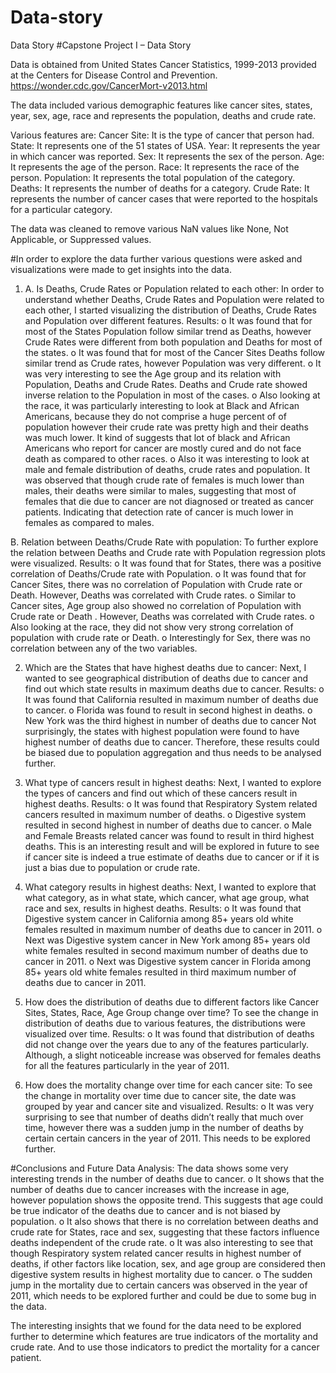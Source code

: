 # Data-story
Data Story
#Capstone Project I – Data Story

Data is obtained from United States Cancer Statistics, 1999-2013 provided at the Centers for Disease Control and Prevention.
https://wonder.cdc.gov/CancerMort-v2013.html

The data included various demographic features like cancer sites, states, year, sex, age, race and represents the population, deaths and crude rate. 

Various features are:
Cancer Site: It is the type of cancer that person had.
State: It represents one of the 51 states of USA.
Year: It represents the year in which cancer was reported.
Sex: It represents the sex of the person.
Age: It represents the age of the person.
Race: It represents the race of the person.
Population: It represents the total population of the category.
Deaths: It represents the number of deaths for a category.
Crude Rate: It represents the number of cancer cases that were reported to the hospitals for a particular category. 

The data was cleaned to remove various NaN values like None, Not Applicable, or Suppressed values.

#In order to explore the data further various questions were asked and visualizations were made to get insights into the data. 

1.	A. Is Deaths, Crude Rates or Population related to each other: In order to understand whether Deaths, Crude Rates and Population were related to each other, I started visualizing the distribution of Deaths, Crude Rates and Population over different features. 
Results: 
o	It was found that for most of the States Population follow similar trend as Deaths, however Crude Rates were different from both population and Deaths for most of the states. 
o	It was found that for most of the Cancer Sites Deaths follow similar trend as Crude rates, however Population was very different.
o	It was very interesting to see the Age group and its relation with Population, Deaths and Crude Rates. Deaths and Crude rate showed inverse relation to the Population in most of the cases. 
o	Also looking at the race, it was particularly interesting to look at Black and African Americans, because they do not comprise a huge percent of of population however their crude rate was pretty high and their deaths was much lower. It kind of suggests that lot of black and African Americans who report for cancer are mostly cured and do not face death as compared to other races.
o	Also it was interesting to look at male and female distribution of deaths, crude rates and population. It was observed that though crude rate of females is much lower than males, their deaths were similar to males, suggesting that most of females that die due to cancer  are not diagnosed or treated as cancer patients. Indicating that detection rate of cancer is much lower in females as compared to males.

B. Relation between Deaths/Crude Rate with population: To further explore the relation between Deaths and Crude rate with Population regression plots were visualized. 
Results:
o	It was found that for States, there was a positive correlation of Deaths/Crude rate with Population. 
o	It was found that for Cancer Sites, there was no correlation of Population with Crude rate or Death. However, Deaths was correlated with Crude rates.
o	Similar to Cancer sites, Age group also showed no correlation of Population with Crude rate or Death . However, Deaths was correlated with Crude rates.
o	 Also looking at the race, they did not show very strong correlation of population with crude rate or Death.
o	Interestingly for Sex, there was no correlation between any of the two variables. 

2.	Which are the States that have highest deaths due to cancer: Next, I wanted to see geographical distribution of deaths due to cancer and find out which state results in maximum deaths due to cancer. 
Results:
o	It was found that California resulted in maximum number of deaths due to cancer.
o	 Florida was found to result in second highest in deaths. 
o	New York was the third highest in number of deaths due to cancer
Not surprisingly, the states with highest population were found to have highest number of deaths due to cancer. Therefore, these results could be biased due to population aggregation and thus needs to be analysed further. 

3.	What type of cancers result in highest deaths: Next, I wanted to explore the types of cancers and find out which of these cancers result in highest deaths. 
Results:
o	It was found that Respiratory System related cancers resulted in maximum number of deaths.
o	Digestive system resulted in second highest in number of deaths due to cancer. 
o	Male and Female Breasts related cancer was found to result in third highest deaths. 
This is an interesting result and will be explored in future to see if cancer site is indeed a true estimate of deaths due to cancer or if it is just a bias due to population or crude rate. 

4.	What category results in highest deaths: Next, I wanted to explore that what category, as in what state, which cancer, what age group, what race and sex, results in highest deaths. 
Results:
o	It was found that Digestive system cancer in California among 85+ years old white females resulted in maximum number of deaths due to cancer in 2011.
o	Next was Digestive system cancer in New York among 85+ years old white females resulted in second maximum number of deaths due to cancer in 2011. 
o	Next was Digestive system cancer in Florida among 85+ years old white females resulted in third maximum number of deaths due to cancer in 2011.

5.	How does the distribution of deaths due to different factors like Cancer Sites, States, Race, Age Group change over time? To see the change in distribution of deaths due to various features, the distributions were visualized over time. 
Results:
o	It was found that distribution of deaths did not change over the years due to any of the features particularly. Although, a slight noticeable increase was observed for females deaths for all the features particularly in the year of 2011. 

6.	 How does the mortality change over time for each cancer site: To see the change in mortality over time due to cancer site, the date was grouped by year and cancer site and visualized. 
Results:
o	It was very surprising to see that number of deaths didn’t really that much over time, however there was a sudden jump in the number of deaths by certain certain cancers in the year of 2011. This needs to be explored further.

#Conclusions and Future Data Analysis:
The data shows some very interesting trends in the number of deaths due to cancer. 
o	It shows that the number of deaths due to cancer increases with the increase in age, however population shows the opposite trend. This suggests that age could be true indicator of the deaths due to cancer and is not biased by population. 
o	It also shows that there is no correlation between deaths and crude rate for States, race and sex, suggesting that these factors influence deaths independent of the crude rate. 
o	It was also interesting to see that though Respiratory system related cancer results in highest number of deaths, if other factors like location, sex, and age group are considered then digestive system results in highest mortality due to cancer. 
o	The sudden jump in the mortality due to certain cancers was observed in the year of 2011, which needs to be explored further and could be due to some bug in the data. 

The interesting insights that we found for the data need to be explored further to determine which features are true indicators of the mortality and crude rate. And to use those indicators to predict the mortality for a cancer patient. 


